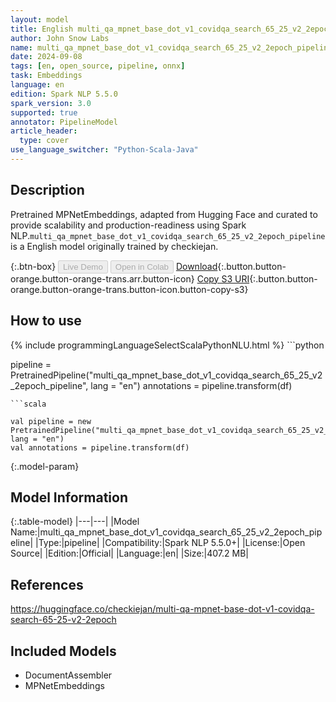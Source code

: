```yaml
---
layout: model
title: English multi_qa_mpnet_base_dot_v1_covidqa_search_65_25_v2_2epoch_pipeline pipeline MPNetEmbeddings from checkiejan
author: John Snow Labs
name: multi_qa_mpnet_base_dot_v1_covidqa_search_65_25_v2_2epoch_pipeline
date: 2024-09-08
tags: [en, open_source, pipeline, onnx]
task: Embeddings
language: en
edition: Spark NLP 5.5.0
spark_version: 3.0
supported: true
annotator: PipelineModel
article_header:
  type: cover
use_language_switcher: "Python-Scala-Java"
---
```


## Description

Pretrained MPNetEmbeddings, adapted from Hugging Face and curated to provide scalability and production-readiness using Spark NLP.`multi_qa_mpnet_base_dot_v1_covidqa_search_65_25_v2_2epoch_pipeline` is a English model originally trained by checkiejan.

{:.btn-box}
<button class="button button-orange" disabled>Live Demo</button>
<button class="button button-orange" disabled>Open in Colab</button>
[Download](https://s3.amazonaws.com/auxdata.johnsnowlabs.com/public/models/multi_qa_mpnet_base_dot_v1_covidqa_search_65_25_v2_2epoch_pipeline_en_5.5.0_3.0_1725817398958.zip){:.button.button-orange.button-orange-trans.arr.button-icon}
[Copy S3 URI](s3://auxdata.johnsnowlabs.com/public/models/multi_qa_mpnet_base_dot_v1_covidqa_search_65_25_v2_2epoch_pipeline_en_5.5.0_3.0_1725817398958.zip){:.button.button-orange.button-orange-trans.button-icon.button-copy-s3}

## How to use



<div class="tabs-box" markdown="1">
{% include programmingLanguageSelectScalaPythonNLU.html %}
```python

pipeline = PretrainedPipeline("multi_qa_mpnet_base_dot_v1_covidqa_search_65_25_v2_2epoch_pipeline", lang = "en")
annotations =  pipeline.transform(df)   

```
```scala

val pipeline = new PretrainedPipeline("multi_qa_mpnet_base_dot_v1_covidqa_search_65_25_v2_2epoch_pipeline", lang = "en")
val annotations = pipeline.transform(df)

```
</div>

{:.model-param}
## Model Information

{:.table-model}
|---|---|
|Model Name:|multi_qa_mpnet_base_dot_v1_covidqa_search_65_25_v2_2epoch_pipeline|
|Type:|pipeline|
|Compatibility:|Spark NLP 5.5.0+|
|License:|Open Source|
|Edition:|Official|
|Language:|en|
|Size:|407.2 MB|

## References

https://huggingface.co/checkiejan/multi-qa-mpnet-base-dot-v1-covidqa-search-65-25-v2-2epoch

## Included Models

- DocumentAssembler
- MPNetEmbeddings